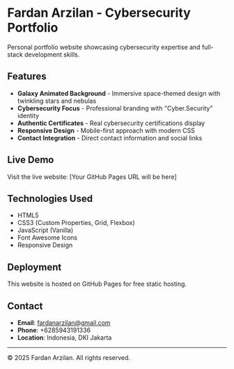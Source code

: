 # Fardan Arzilan - Cybersecurity Portfolio

Personal portfolio website showcasing cybersecurity expertise and full-stack development skills.

## Features

- **Galaxy Animated Background** - Immersive space-themed design with twinkling stars and nebulas
- **Cybersecurity Focus** - Professional branding with "Cyber.Security" identity
- **Authentic Certificates** - Real cybersecurity certifications display
- **Responsive Design** - Mobile-first approach with modern CSS
- **Contact Integration** - Direct contact information and social links

## Live Demo

Visit the live website: [Your GitHub Pages URL will be here]

## Technologies Used

- HTML5
- CSS3 (Custom Properties, Grid, Flexbox)
- JavaScript (Vanilla)
- Font Awesome Icons
- Responsive Design

## Deployment

This website is hosted on GitHub Pages for free static hosting.

## Contact

- **Email**: fardanarzilan@gmail.com
- **Phone**: +6285943191336
- **Location**: Indonesia, DKI Jakarta

---

© 2025 Fardan Arzilan. All rights reserved.